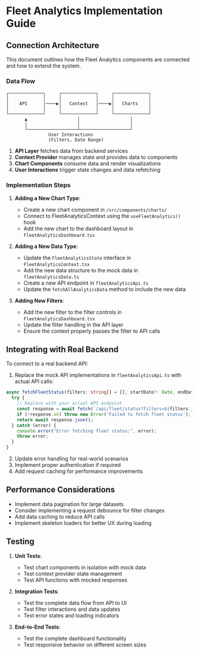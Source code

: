 # Fleet Analytics Implementation Guide

## Connection Architecture

This document outlines how the Fleet Analytics components are connected and how to extend the system.

### Data Flow

```
┌─────────────┐     ┌─────────────┐     ┌─────────────┐
│             │     │             │     │             │
│    API      │────▶│   Context   │────▶│   Charts    │
│             │     │             │     │             │
└─────────────┘     └─────────────┘     └─────────────┘
       ▲                   │                   │
       │                   │                   │
       └───────────────────┴───────────────────┘
                User Interactions
                (Filters, Date Range)
```

1. **API Layer** fetches data from backend services
2. **Context Provider** manages state and provides data to components
3. **Chart Components** consume data and render visualizations
4. **User Interactions** trigger state changes and data refetching

### Implementation Steps

1. **Adding a New Chart Type**:
   - Create a new chart component in `/src/components/charts/`
   - Connect to FleetAnalyticsContext using the `useFleetAnalytics()` hook
   - Add the new chart to the dashboard layout in `FleetAnalyticsDashboard.tsx`

2. **Adding a New Data Type**:
   - Update the `FleetAnalyticsState` interface in `FleetAnalyticsContext.tsx`
   - Add the new data structure to the mock data in `fleetAnalyticsData.ts`
   - Create a new API endpoint in `fleetAnalyticsApi.ts`
   - Update the `fetchAllAnalyticsData` method to include the new data

3. **Adding New Filters**:
   - Add the new filter to the filter controls in `FleetAnalyticsDashboard.tsx`
   - Update the filter handling in the API layer
   - Ensure the context properly passes the filter to API calls

## Integrating with Real Backend

To connect to a real backend API:

1. Replace the mock API implementations in `fleetAnalyticsApi.ts` with actual API calls:

```typescript
async fetchFleetStatus(filters: string[] = [], startDate?: Date, endDate?: Date) {
  try {
    // Replace with your actual API endpoint
    const response = await fetch(`/api/fleet/status?filters=${filters.join(',')}&startDate=${startDate}&endDate=${endDate}`);
    if (!response.ok) throw new Error('Failed to fetch fleet status');
    return await response.json();
  } catch (error) {
    console.error("Error fetching fleet status:", error);
    throw error;
  }
}
```

2. Update error handling for real-world scenarios
3. Implement proper authentication if required
4. Add request caching for performance improvements

## Performance Considerations

- Implement data pagination for large datasets
- Consider implementing a request debounce for filter changes
- Add data caching to reduce API calls
- Implement skeleton loaders for better UX during loading

## Testing

1. **Unit Tests**:
   - Test chart components in isolation with mock data
   - Test context provider state management
   - Test API functions with mocked responses

2. **Integration Tests**:
   - Test the complete data flow from API to UI
   - Test filter interactions and data updates
   - Test error states and loading indicators

3. **End-to-End Tests**:
   - Test the complete dashboard functionality
   - Test responsive behavior on different screen sizes
